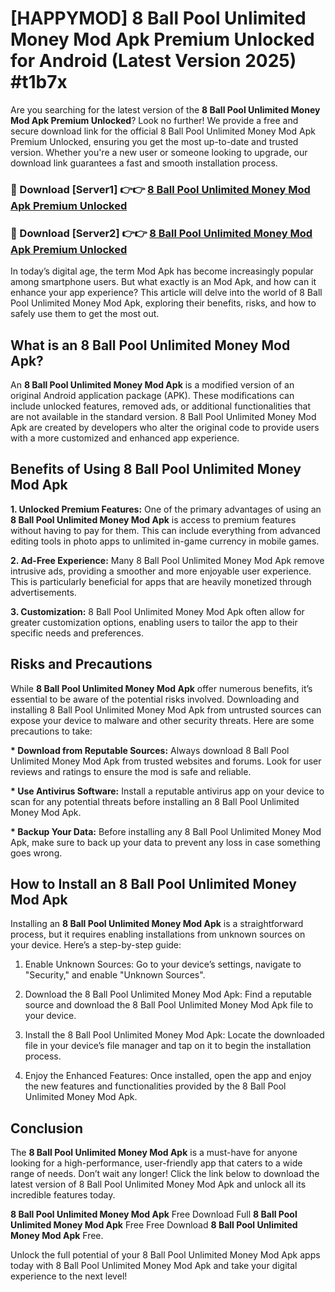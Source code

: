 # [HAPPYMOD] 8 Ball Pool Unlimited Money Mod Apk Premium Unlocked for Android (Latest Version 2025) #t1b7x

Are you searching for the latest version of the <strong>8 Ball Pool Unlimited Money Mod Apk Premium Unlocked</strong>? Look no further! We provide a free and secure download link for the official 8 Ball Pool Unlimited Money Mod Apk Premium Unlocked, ensuring you get the most up-to-date and trusted version. Whether you're a new user or someone looking to upgrade, our download link guarantees a fast and smooth installation process.


<h3>🔴 Download [Server1] 👉👉 <a href="https://appsnew.pages.dev?q=8+Ball+Pool+Unlimited+Money+Mod+Apk">8 Ball Pool Unlimited Money Mod Apk Premium Unlocked</a></h3>

<h3>🔴 Download [Server2] 👉👉 <a href="https://appsnew.pages.dev?q=8+Ball+Pool+Unlimited+Money+Mod+Apk">8 Ball Pool Unlimited Money Mod Apk Premium Unlocked</a></h3>


In today’s digital age, the term Mod Apk has become increasingly popular among smartphone users. But what exactly is an Mod Apk, and how can it enhance your app experience? This article will delve into the world of 8 Ball Pool Unlimited Money Mod Apk, exploring their benefits, risks, and how to safely use them to get the most out.


<h2>What is an 8 Ball Pool Unlimited Money Mod Apk?</h2>

An <strong>8 Ball Pool Unlimited Money Mod Apk</strong> is a modified version of an original Android application package (APK). These modifications can include unlocked features, removed ads, or additional functionalities that are not available in the standard version. 8 Ball Pool Unlimited Money Mod Apk are created by developers who alter the original code to provide users with a more customized and enhanced app experience.


<h2>Benefits of Using 8 Ball Pool Unlimited Money Mod Apk</h2>

<strong> 1. Unlocked Premium Features:</strong> One of the primary advantages of using an <strong>8 Ball Pool Unlimited Money Mod Apk</strong> is access to premium features without having to pay for them. This can include everything from advanced editing tools in photo apps to unlimited in-game currency in mobile games.

<strong> 2. Ad-Free Experience:</strong> Many 8 Ball Pool Unlimited Money Mod Apk remove intrusive ads, providing a smoother and more enjoyable user experience. This is particularly beneficial for apps that are heavily monetized through advertisements.

<strong> 3. Customization:</strong> 8 Ball Pool Unlimited Money Mod Apk often allow for greater customization options, enabling users to tailor the app to their specific needs and preferences.


<h2>Risks and Precautions</h2>

While <strong>8 Ball Pool Unlimited Money Mod Apk</strong> offer numerous benefits, it’s essential to be aware of the potential risks involved. Downloading and installing 8 Ball Pool Unlimited Money Mod Apk from untrusted sources can expose your device to malware and other security threats. Here are some precautions to take:

<strong> * Download from Reputable Sources:</strong> Always download 8 Ball Pool Unlimited Money Mod Apk from trusted websites and forums. Look for user reviews and ratings to ensure the mod is safe and reliable.

<strong> * Use Antivirus Software:</strong> Install a reputable antivirus app on your device to scan for any potential threats before installing an 8 Ball Pool Unlimited Money Mod Apk.

<strong> * Backup Your Data:</strong> Before installing any 8 Ball Pool Unlimited Money Mod Apk, make sure to back up your data to prevent any loss in case something goes wrong.


<h2>How to Install an 8 Ball Pool Unlimited Money Mod Apk</h2>

Installing an <strong>8 Ball Pool Unlimited Money Mod Apk</strong> is a straightforward process, but it requires enabling installations from unknown sources on your device. Here’s a step-by-step guide:

 1. Enable Unknown Sources: Go to your device’s settings, navigate to "Security," and enable "Unknown Sources".

 2. Download the 8 Ball Pool Unlimited Money Mod Apk: Find a reputable source and download the 8 Ball Pool Unlimited Money Mod Apk file to your device.

 3. Install the 8 Ball Pool Unlimited Money Mod Apk: Locate the downloaded file in your device’s file manager and tap on it to begin the installation process.

 4. Enjoy the Enhanced Features: Once installed, open the app and enjoy the new features and functionalities provided by the 8 Ball Pool Unlimited Money Mod Apk.


<h2><strong>Conclusion</strong></h2>

The <strong>8 Ball Pool Unlimited Money Mod Apk</strong> is a must-have for anyone looking for a high-performance, user-friendly app that caters to a wide range of needs. Don’t wait any longer! Click the link below to download the latest version of 8 Ball Pool Unlimited Money Mod Apk and unlock all its incredible features today.

<strong>8 Ball Pool Unlimited Money Mod Apk</strong> Free Download Full <strong>8 Ball Pool Unlimited Money Mod Apk</strong> Free Free Download <strong>8 Ball Pool Unlimited Money Mod Apk</strong> Free.

Unlock the full potential of your 8 Ball Pool Unlimited Money Mod Apk apps today with 8 Ball Pool Unlimited Money Mod Apk and take your digital experience to the next level!